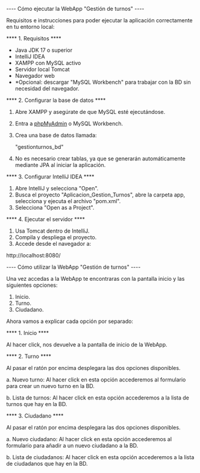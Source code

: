 ---- Cómo ejecutar la WebApp "Gestión de turnos" ----

Requisitos e instrucciones para poder ejecutar la aplicación correctamente en tu entorno local:

**** 1. Requisitos ****

- Java JDK 17 o superior
- IntelliJ IDEA
- XAMPP con MySQL activo
- Servidor local Tomcat
- Navegador web
- *Opcional: descargar "MySQL Workbench" para trabajar con la BD sin necesidad del navegador.

**** 2. Configurar la base de datos ****

1. Abre XAMPP y asegúrate de que MySQL esté ejecutándose.
2. Entra a [phpMyAdmin](http://localhost/phpmyadmin) o MySQL Workbench.
3. Crea una base de datos llamada:  
   
	"gestionturnos_bd"	

4. No es necesario crear tablas, ya que se generarán automáticamente mediante JPA al iniciar la aplicación.

**** 3. Configurar IntelliJ IDEA ****
 
1. Abre IntelliJ y selecciona "Open".
2. Busca el proyecto "Aplicacion_Gestion_Turnos", abre la carpeta app, selecciona y ejecuta el archivo "pom.xml".
3. Selecciona "Open as a Project".


**** 4. Ejecutar el servidor ****

1. Usa Tomcat dentro de IntelliJ.
2. Compila y despliega el proyecto.
3. Accede desde el navegador a:

http://localhost:8080/



---- Cómo utilizar la WebApp "Gestión de turnos" ----

Una vez accedas a la WebApp te encontraras con la pantalla inicio y las siguientes opciones:

1. Inicio. 
2. Turno. 
3. Ciudadano.

Ahora vamos a explicar cada opción por separado:

**** 1. Inicio ****

Al hacer click, nos devuelve a la pantalla de inicio de la WebApp.

**** 2. Turno ****

Al pasar el ratón por encima desplegara las dos opciones disponibles.

a. Nuevo turno: Al hacer click en esta opción accederemos al formulario para crear un nuevo turno en la BD.

b. Lista de turnos: Al hacer click en esta opción accederemos a la lista de turnos que hay en la BD.

**** 3. Ciudadano ****

Al pasar el ratón por encima desplegara las dos opciones disponibles.

a. Nuevo ciudadano: Al hacer click en esta opción accederemos al formulario para añadir a un nuevo ciudadano a la BD.

b. Lista de ciudadanos: Al hacer click en esta opción accederemos a la lista de ciudadanos que hay en la BD.



